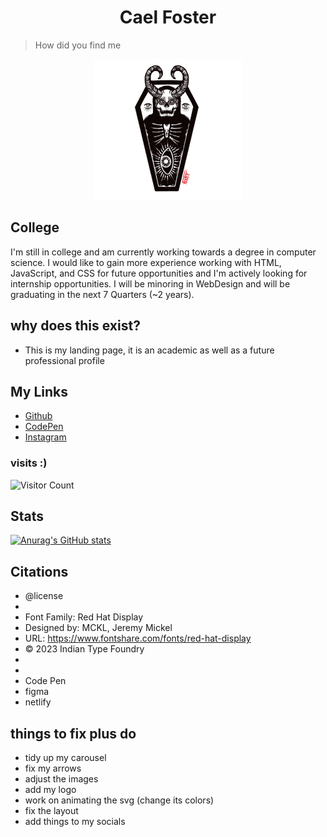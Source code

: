 <h1 align="center"> Cael Foster </h1>


> How did you find me 

<!-- [img](Faveicons And images/logo-1.png) -->
<p align="center">
<img src="Faveicons And images/logo-1.png" alt="logo">
</p>

## College

  I'm still in college and am currently working towards a degree in computer science. I would like to gain more experience working with HTML, JavaScript, and CSS for future opportunities and I'm actively looking for internship opportunities. I will be minoring in WebDesign and will be graduating in the next 7 Quarters (~2 years). 

## why does this exist?

* This is my landing page, it is an academic as well as a future professional profile


## My Links

* [Github](https://github.com/CaelFoster)
* [CodePen](https://codepen.io/cfoster19)
* [Instagram](https://www.instagram.com/cael__foster/)
 

### visits :)    

![Visitor Count](https://profile-counter.glitch.me/{CaelFoster}/count.svg)

## Stats

[![Anurag's GitHub stats](https://github-readme-stats.vercel.app/api?username=anuraghazra)](https://github.com/anuraghazra/github-readme-stats)







## Citations

 * @license
 * 
 * Font Family: Red Hat Display
 * Designed by: MCKL, Jeremy Mickel
 * URL: https://www.fontshare.com/fonts/red-hat-display
 * © 2023 Indian Type Foundry
 * 
 * 
 * Code Pen 
 * figma 
 * netlify 

## things to fix plus do
* tidy up my carousel
* fix my arrows
* adjust the images
* add my logo 
* work on animating the svg (change its colors)
* fix the layout
* add things to my socials
